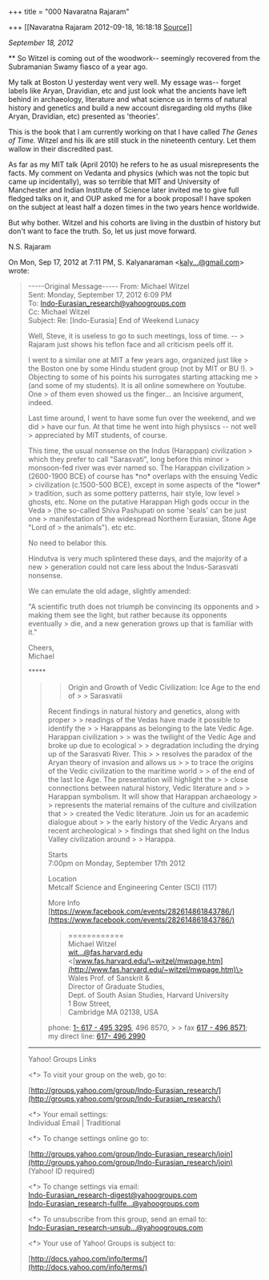+++
title = "000 Navaratna Rajaram"

+++
[[Navaratna Rajaram	2012-09-18, 16:18:18 [Source](https://groups.google.com/g/bvparishat/c/yCKuNNSy8Bk)]]



*September 18, 2012*



** So Witzel is coming out of the woodwork-- seemingly recovered from the Subramanian Swamy fiasco of a year ago.



 My talk at Boston U yesterday went very well. My essage was-- forget labels like Aryan, Dravidian, etc and just look what the ancients have left behind in archaeology, literature and what science us in terms of natural history and genetics and build a new account disregarding old myths (like Aryan, Dravidian, etc) presented as 'theories'.



 This is the book that I am currently working on that I have called *The Genes of Time.* Witzel and his ilk are still stuck in the nineteenth century. Let them wallow in their discredited past.



 As far as my MIT talk (April 2010) he refers to he as usual misrepresents the facts. My comment on Vedanta and physics (which was not the topic but came up incidentally), was so terrible that MIT and University of Manchester and Indian Institute of Science later invited me to give full fledged talks on it, and OUP asked me for a book proposal! I have spoken on the subject at least half a dozen times in the two years hence worldwide.



 But why bother. Witzel and his cohorts are living in the dustbin of history but don't want to face the truth. So, let us just move forward.



N.S. Rajaram

  
  


On Mon, Sep 17, 2012 at 7:11 PM, S. Kalyanaraman \<[kaly...@gmail.com]()\> wrote:  

> 
> >   
>   
> -----Original Message----- From: Michael Witzel  
> Sent: Monday, September 17, 2012 6:09 PM  
> To: [Indo-Eurasian_research@yahoogroups.com]()  
> Cc: Michael Witzel  
> Subject: Re: \[Indo-Eurasia\] End of Weekend Lunacy  
>   
> Well, Steve, it is useless to go to such meetings, loss of time. -- > Rajaram just shows his teflon face and all criticism peels off it.  
>   
> I went to a similar one at MIT a few years ago, organized just like > the Boston one by some Hindu student group (not by MIT or BU !). > Objecting to some of his points his surrogates starting attacking me > (and some of my students). It is all online somewhere on Youtube. One > of them even showed us the finger… an Incisive argument, indeed.  
>   
> Last time around, I went to have some fun over the weekend, and we did > have our fun. At that time he went into high physiscs -- not well > appreciated by MIT students, of course.  
>   
> This time, the usual nonsense on the Indus (Harappan) civilization > which they prefer to call "Sarasvati", long before this minor > monsoon-fed river was ever named so. The Harappan civilization > (2600-1900 BCE) of course has \*no\* overlaps with the ensuing Vedic > civilization (c.1500-500 BCE), except in some aspects of the \*lower\* > tradition, such as some pottery patterns, hair style, low level > ghosts, etc. None on the putative Harappan High gods occur in the Veda > (the so-called Shiva Pashupati on some 'seals' can be just one > manifestation of the widespread Northern Eurasian, Stone Age "Lord of > the animals"). etc etc.  
>   
> No need to belabor this.  
>   
> Hindutva is very much splintered these days, and the majority of a new > generation could not care less about the Indus-Sarasvati nonsense.  
>   
> We can emulate the old adage, slightly amended:  
>   
> "A scientific truth does not triumph be convincing its opponents and > making them see the light, but rather because its opponents eventually > die, and a new generation grows up that is familiar with it."  
>   
> Cheers,  
> Michael  
>   
> \*\*\*\*\*  
>   
> > > Origin and Growth of Vedic Civilization: Ice Age to the end of > > Sarasvatii  
> >   
> > Recent findings in natural history and genetics, along with proper > > readings of the Vedas have made it possible to identify the > > Harappans as belonging to the late Vedic Age. Harappan civilization > > was the twilight of the Vedic Age and broke up due to ecological > > degradation including the drying up of the Sarasvati River. This > > resolves the paradox of the Aryan theory of invasion and allows us > > to trace the origins of the Vedic civilization to the maritime world > > of the end of the last Ice Age. The presentation will highlight the > > close connections between natural history, Vedic literature and > > Harappan symbolism. It will show that Harappan archaeology > > represents the material remains of the culture and civilization that > > created the Vedic literature. Join us for an academic dialogue about > > the early history of the Vedic Aryans and recent archeological > > findings that shed light on the Indus Valley civilization around > > Harappa.  
> >   
> > Starts  
> > 7:00pm on Monday, September 17th 2012  
> >   
> > Location  
> > Metcalf Science and Engineering Center (SCI) (117)  
> >   
> > More Info  
> > [https://www.facebook.com/events/282614861843786/](https://www.facebook.com/events/282614861843786/)  
> >   
> > > ============  
> > Michael Witzel  
> > [wit...@fas.harvard.edu]()  
> > \<[www.fas.harvard.edu/\~witzel/mwpage.htm](http://www.fas.harvard.edu/~witzel/mwpage.htm)\>  
> > Wales Prof. of Sanskrit &  
> > Director of Graduate Studies,  
> > Dept. of South Asian Studies, Harvard University  
> > 1 Bow Street,  
> > Cambridge MA 02138, USA  
> >   
> > phone: [1- 617 - 495 3295](tel:1-%20617%20-%20495%203295), 496 8570, > > fax [617 - 496 8571](tel:617%20-%20496%208571);  
> > my direct line: [617- 496 2990](tel:617-%20496%202990)  
> >   
>   
>   
> ------------------------------------  
>   
> Yahoo! Groups Links  
>   
> \<\*\> To visit your group on the web, go to:  
> 
> [http://groups.yahoo.com/group/Indo-Eurasian_research/](http://groups.yahoo.com/group/Indo-Eurasian_research/)  
>   
> \<\*\> Your email settings:  
>  Individual Email \| Traditional  
>   
> \<\*\> To change settings online go to:  
> 
> [http://groups.yahoo.com/group/Indo-Eurasian_research/join](http://groups.yahoo.com/group/Indo-Eurasian_research/join)  
>  (Yahoo! ID required)  
>   
> \<\*\> To change settings via email:  
>  [Indo-Eurasian_research-digest@yahoogroups.com]()  
>  [Indo-Eurasian_research-fullfe...@yahoogroups.com]()  
>   
> \<\*\> To unsubscribe from this group, send an email to:  
>  [Indo-Eurasian_research-unsub...@yahoogroups.com]()  
>   
> \<\*\> Your use of Yahoo! Groups is subject to:  
> 
> [http://docs.yahoo.com/info/terms/](http://docs.yahoo.com/info/terms/)  
>   
> > 
> >   

  

